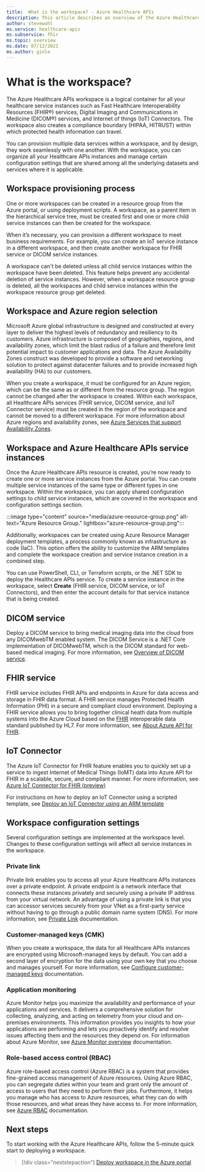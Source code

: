 ```yaml
---
title:  What is the workspace? - Azure Healthcare APIs
description: This article describes an overview of the Azure Healthcare APIs workspace.
author: stevewohl
ms.service: healthcare-apis
ms.subservice: fhir
ms.topic: overview
ms.date: 07/12/2021
ms.author: ginle
---
```


# What is the workspace?

The Azure Healthcare APIs workspace is a logical container for all your healthcare service instances such as Fast Healthcare Interoperability Resources (FHIR®) services, Digital Imaging and Communications in Medicine (DICOM®) services, and Internet of things (IoT) Connectors. The workspace also creates a compliance boundary (HIPAA, HITRUST) within which protected health information can travel.

You can provision multiple data services within a workspace, and by design, they work seamlessly with one another. With the workspace, you can organize all your Healthcare APIs instances and manage certain configuration settings that are shared among all the underlying datasets and services where it is applicable.

## Workspace provisioning process
 
One or more workspaces can be created in a resource group from the Azure portal, or using deployment scripts. A workspace, as a parent item in the hierarchical service tree, must be created first and one or more child service instances can then be created for the workspace.   
 
When it’s necessary, you can provision a different workspace to meet business requirements. For example, you can create an IoT service instance in a different workspace, and then create another workspace for FHIR service or DICOM service instances.   

A workspace can't be deleted unless all child service instances within the workspace have been deleted. This feature helps prevent any accidental deletion of service instances. However, when a workspace resource group is deleted, all the workspaces and child service instances within the workspace resource group get deleted. 

## Workspace and Azure region selection 

Microsoft Azure global infrastructure is designed and constructed at every layer to deliver the highest levels of redundancy and resiliency to its customers. Azure infrastructure is composed of geographies, regions, and availability zones, which limit the blast radius of a failure and therefore limit potential impact to customer applications and data. The Azure Availability Zones construct was developed to provide a software and networking solution to protect against datacenter failures and to provide increased high availability (HA) to our customers.
 
When you create a workspace, it must be configured for an Azure region, which can be the same as or different from the resource group. The region cannot be changed after the workspace is created. Within each workspace, all Healthcare APIs services (FHIR service, DICOM service, and IoT Connector service) must be created in the region of the workspace and cannot be moved to a different workspace. For more information about Azure regions and availability zones, see [Azure Services that support Availability Zones](../availability-zones/az-region.md).

## Workspace and Azure Healthcare APIs service instances 

Once the Azure Healthcare APIs resource is created, you’re now ready to create one or more service instances from the Azure portal. You can create multiple service instances of the same type or different types in one workspace. Within the workspace, you can apply shared configuration settings to child service instances, which are covered in the workspace and configuration settings section.

:::image type="content" source="media/azure-resource-group.png" alt-text="Azure Resource Group." lightbox="azure-resource-group.png":::

Additionally, workspaces can be created using Azure Resource Manager deployment templates, a process commonly known as infrastructure as code (IaC). This option offers the ability to customize the ARM templates and complete the workspace creation and service instance creation in a combined step. 

You can use PowerShell, CLI, or Terraform scripts, or the .NET SDK to deploy the Healthcare APIs service. To create a service instance in the workspace, select **Create** (FHIR service, DICOM service, or IoT Connectors), and then enter the account details for that service instance that is being created.

## DICOM service

Deploy a DICOM service to bring medical imaging data into the cloud from any DICOMwebTM enabled system. The DICOM Service is a .NET Core implementation of DICOMwebTM, which is the DICOM standard for web-based medical imaging. For more information, see [Overview of DICOM service](dicom/dicom-services-overview.md).

## FHIR service

FHIR service includes FHIR APIs and endpoints in Azure for data access and storage in FHIR data 
format. A FHIR service manages Protected Health Information (PHI) in a secure and compliant cloud 
environment. Deploying a FHIR service allows you to bring together clinical heath data from multiple 
systems into the Azure Cloud based on the [FHIR](https://www.hl7.org/fhir/index.html) interoperable data standard published by HL7. For more information, see [About Azure API for FHIR](../healthcare-apis/fhir/overview.md).

## IoT Connector

The Azure IoT Connector for FHIR feature enables you to quickly set up a service to ingest Internet of 
Medical Things (IoMT) data into Azure API for FHIR in a scalable, secure, and compliant manner. For 
more information, see [Azure IoT Connector for FHIR (preview)](https://docs.microsoft.com/azure/healthcare-apis/fhir/overview#azure-iot-connector-for-fhir-preview)

For instructions on how to deploy an IoT Connector using a scripted template, see [Deploy an IoT Connector using an ARM template](data-transformation/./iot-fhir-arm-template-quickstart.md)

 
## Workspace configuration settings

Several configuration settings are implemented at the workspace level. Changes to these configuration 
settings will affect all service instances in the workspace. 

### Private link

Private link enables you to access all your Azure Healthcare APIs instances over a private endpoint. A 
private endpoint is a network interface that connects these instances privately and securely using a 
private IP address from your virtual network. An advantage of using a private link is that you can accessor services securely from your VNet as a first-party service without having to go through a public domain name system (DNS). For more information, see [Private Link](https://docs.microsoft.com/azure/private-link/index.yml) documentation.

### Customer-managed keys (CMK)

When you create a workspace, the data for all Healthcare APIs instances are encrypted using Microsoft-managed keys by default. You can add a second layer of encryption for the data using your own key that you choose and manages yourself. For more information, see [Configure customer-managed keys](../healthcare-apis/fhir/customer-managed-key.md) documentation.


### Application monitoring
Azure Monitor helps you maximize the availability and performance of your applications and services. It delivers a comprehensive solution for collecting, analyzing, and acting on telemetry from your cloud and on-premises environments. This information provides you insights to how your applications are performing and lets you proactively identify and resolve issues affecting them and the resources they depend on. For information about Azure Monitor, see [Azure Monitor overview](https://docs.microsoft.com/azure/azure-monitor/) documentation.


### Role-based access control (RBAC)

Azure role-based access control (Azure RBAC) is a system that provides fine-grained access management 
of Azure resources. Using Azure RBAC, you can segregate duties within your team and grant only the 
amount of access to users that they need to perform their jobs. Furthermore, it helps you manage who 
has access to Azure resources, what they can do with those resources, and what areas they have access 
to. For more information, see [Azure RBAC](https://docs.microsoft.com/azure/role-based-access-control/) documentation.

## Next steps

To start working with the Azure Healthcare APIs, follow the 5-minute quick start to deploying a workspace.

>[!div class="nextstepaction"]
>[Deploy workspace in the Azure portal](healthcare-apis-quickstart.md)



